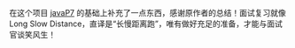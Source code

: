 在这个项目 [javaP7](https://github.com/idaSmilence/javaP7) 的基础上补充了一点东西，感谢原作者的总结！面试复习就像 Long Slow Distance，直译是“长慢距离跑”，唯有做好充足的准备，才能与面试官谈笑风生！
